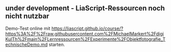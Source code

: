 ## under development - LiaScript-Ressourcen noch nicht nutzbar

Demo-Test online mit https://liascript.github.io/course/?https%3A%2F%2Fraw.githubusercontent.com%2FMichaelMarkert%2FdigiKulTh%2Fmain%2FLernressourcen%2FExperimente%2FObjektfotografie_TechnischeDemo.md starten.
